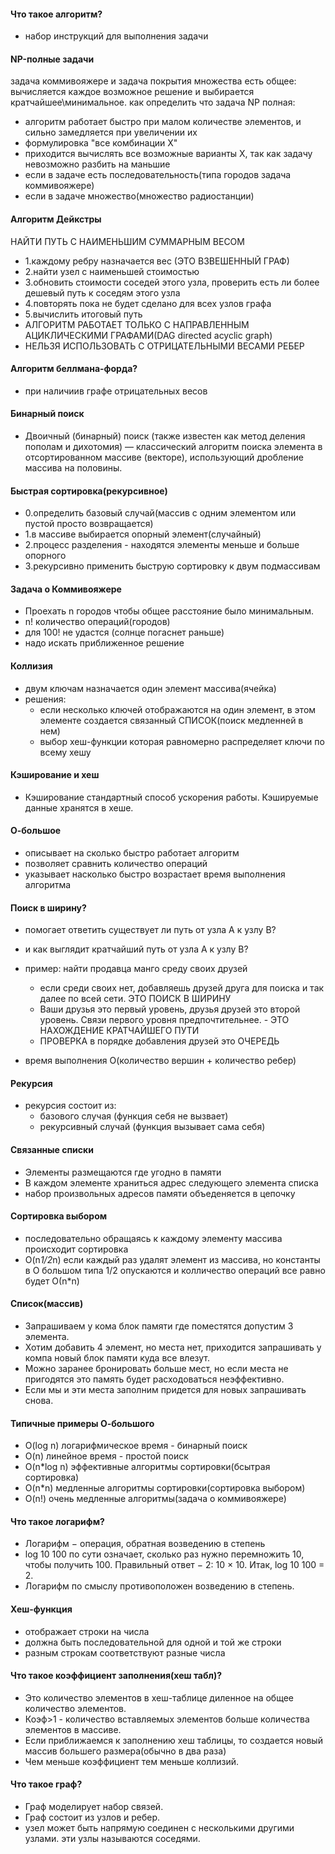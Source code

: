 #### Что такое алгоритм?
- набор инструкций для выполнения задачи

#### NP-полные задачи
задача коммивояжере и задача покрытия множества есть общее: вычисляется каждое возможное решение и выбирается кратчайшее\минимальное.
как определить что задача NP полная:
- алгоритм работает быстро при малом количестве элементов, и сильно замедляется при увеличении их
- формулировка "все комбинации Х"
- приходится вычислять все возможные варианты Х, так как задачу невозможно разбить на маньшие
- если в задаче есть последовательность(типа городов задача коммивояжере)
- если в задаче множество(множество радиостанции)

#### Алгоритм Дейкстры
НАЙТИ ПУТЬ С НАИМЕНЬШИМ СУММАРНЫМ ВЕСОМ
- 1.каждому ребру назначается вес (ЭТО ВЗВЕШЕННЫЙ ГРАФ)
- 2.найти узел с наименьшей стоимостью
- 3.обновить стоимости соседей этого узла, проверить есть ли более дешевый путь к соседям этого узла
- 4.повторять пока не будет сделано для всех узлов графа
- 5.вычислить итоговый путь
- АЛГОРИТМ РАБОТАЕТ ТОЛЬКО С НАПРАВЛЕННЫМ АЦИКЛИЧЕСКИМИ ГРАФАМИ(DAG directed acyclic graph)
- НЕЛЬЗЯ ИСПОЛЬЗОВАТЬ С ОТРИЦАТЕЛЬНЫМИ ВЕСАМИ РЕБЕР

#### Алгоритм беллмана-форда?
- при наличиив графе отрицательных весов

#### Бинарный поиск
- Двоичный (бинарный) поиск (также известен как метод деления пополам и дихотомия) — классический алгоритм поиска элемента в отсортированном массиве (векторе), использующий дробление массива на половины.

#### Быстрая сортировка(рекурсивное)
- 0.определить базовый случай(массив с одним элементом или пустой просто возвращается)
- 1.в массиве выбирается опорный элемент(случайный)
- 2.процесс разделения - находятся элементы меньше и больше опорного
- 3.рекурсивно применить быструю сортировку к двум подмассивам

#### Задача о Коммивояжере
- Проехать n городов чтобы общее расстояние было минимальным.
- n! количество операций(городов)
- для 100! не удастся (солнце погаснет раньше)
- надо искать приближенное решение

#### Коллизия
- двум ключам назначается один элемент массива(ячейка)
- решения:
  - если несколько ключей отображаются на один элемент, в этом элементе создается связанный СПИСОК(поиск медленней в нем)
  - выбор хеш-функции которая равномерно распределяет ключи по всему хешу

#### Кэширование и хеш
- Кэширование стандартный способ ускорения работы. Кэшируемые данные хранятся в хеше.

#### О-большое
- описывает на сколько быстро работает алгоритм
- позволяет сравнить количество операций
- указывает насколько быстро возрастает время выполнения алгоритма

#### Поиск в ширину?
- помогает ответить существует ли путь от узла А к узлу В?
- и как выглядит кратчайший путь от узла А к узлу В?

- пример: найти продавца манго среду своих друзей
  - если среди своих нет, добавляешь друзей друга для поиска и так далее по всей сети. ЭТО ПОИСК В ШИРИНУ
  - Ваши друзья это первый уровень, друзья друзей это второй уровень. Связи первого уровня предпочтительнее. - ЭТО НАХОЖДЕНИЕ КРАТЧАЙШЕГО ПУТИ
  - ПРОВЕРКА в порядке добавления друзей это ОЧЕРЕДЬ
- время выполнения О(количество вершин + количество ребер)

#### Рекурсия
- рекурсия состоит из:
  - базового случая (функция себя не вызвает)
  - рекурсивный случай (функция вызывает сама себя)

#### Связанные списки
- Элементы размещаются где угодно в памяти
- В каждом элементе храниться адрес следующего элемента списка
- набор произвольных адресов памяти объеденяется в цепочку

#### Сортировка выбором
- последовательно обращаясь к каждому элементу массива происходит сортировка
- O(n*1/2*n) если каждый раз удалят элемент из массива, но константы в О большом типа 1/2 опускаются и колличество операций все равно будет О(n*n)

#### Список(массив)
- Запрашиваем у кома блок памяти где поместятся допустим 3 элемента.
- Хотим добавить 4 элемент, но места нет, приходится запрашивать у компа новый блок памяти куда все влезут.
- Можно заранее бронировать больше мест, но если места не пригодятся это память будет расходоваться неэффективно.
- Если мы и эти места заполним придется для новых запрашивать снова.

#### Типичные примеры О-большого
- O(log n) логарифмическое время - бинарный поиск
- O(n) линейное время - простой поиск
- O(n*log n) эффективные алгоритмы сортировки(бсытрая сортировка)
- O(n*n) медленные алгоритмы сортировки(сортировка выбором)
- O(n!) очень медленные алгоритмы(задача о коммивояжере)

#### Что такое логарифм?
- Логарифм − операция, обратная возведению в степень
- log 10 100 по сути означает, сколько раз нужно перемножить 10, чтобы получить 100. Правильный ответ − 2: 10 × 10. Итак, log 10 100 = 2.
- Логарифм по смыслу противоположен возведению в степень.

#### Хеш-функция
- отображает строки на числа
- должна быть последовательной для одной и той же строки
- разным строкам соответствуют разные числа

#### Что такое коэффициент заполнения(хеш табл)?
- Это количество элементов в хеш-таблице диленное на общее количество элементов.
- Коэф>1 - количество вставляемых элементов больше количества элементов в массиве.
- Если приближаемся к заполнению хеш таблицы, то создается новый массив большего размера(обычно в два раза)
- Чем меньше коэффициент тем меньше коллизий.

#### Что такое граф?
- Граф моделирует набор связей.
- Граф состоит из узлов и ребер.
- узел может быть напрямую соединен с несколькими другими узлами. эти узлы называются соседями.